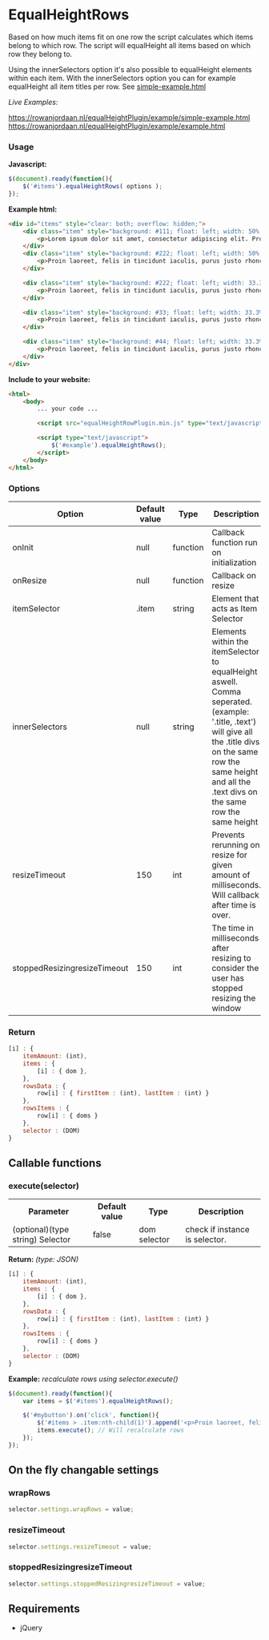 # EqualHeightRows

Based on how much items fit on one row the script calculates which items belong to which row. The script will equalHeight all items based on which row they belong to.

Using the innerSelectors option it's also possible to equalHeight elements within each item. With the innerSelectors option you can for example equalHeight all item titles per row. See [simple-example.html](example/simple-example.html)

*Live Examples:*

https://rowanjordaan.nl/equalHeightPlugin/example/simple-example.html
https://rowanjordaan.nl/equalHeightPlugin/example/example.html

### Usage

**Javascript:**
```javascript
$(document).ready(function(){
    $('#items').equalHeightRows( options );
});
```

**Example html:**
```html
<div id="items" style="clear: both; overflow: hidden;">
    <div class="item" style="background: #111; float: left; width: 50%;">
        <p>Lorem ipsum dolor sit amet, consectetur adipiscing elit. Proin laoreet, felis in tincidunt iaculis, purus justo rhoncus nisi, id aliquet.</p>
    </div>
    <div class="item" style="background: #222; float: left; width: 50%;">
        <p>Proin laoreet, felis in tincidunt iaculis, purus justo rhoncus nisi, id aliquet.</p>
    </div>

    <div class="item" style="background: #222; float: left; width: 33.3%;">
        <p>Proin laoreet, felis in tincidunt iaculis, purus justo rhoncus nisi, id aliquet.</p>
    </div>

    <div class="item" style="background: #33; float: left; width: 33.3%;">
        <p>Proin laoreet, felis in tincidunt iaculis, purus justo rhoncus nisi, id aliquet.</p>
    </div>

    <div class="item" style="background: #44; float: left; width: 33.3%;">
        <p>Proin laoreet, felis in tincidunt iaculis, purus justo rhoncus nisi, id aliquet.</p>
    </div>
</div>
```

**Include to your website:**
```html
<html>
    <body>
        ... your code ...

        <script src="equalHeightRowPlugin.min.js" type="text/javascript"></script>

        <script type="text/javascript">
            $('#example').equalHeightRows();
        </script>
    </body>
</html>
```

### Options

| Option | Default value | Type | Description |
| --- | --- | --- | --- |
| onInit | null | function | Callback function run on initialization |
| onResize | null | function | Callback on resize |
| itemSelector | .item | string |Element that acts as Item Selector |
| innerSelectors | null | string | Elements within the itemSelector to equalHeight aswell. Comma seperated. (example: '.title, .text') will give all the .title divs on the same row the same height and all the .text divs on the same row the same height |
| resizeTimeout | 150 | int | Prevents rerunning on resize for given amount of milliseconds. Will callback after time is over. |
| stoppedResizingresizeTimeout | 150 | int | The time in milliseconds after resizing to consider the user has stopped resizing the window |

### Return
```javascript
[i] : {
    itemAmount: (int),
    items : {
        [i] : { dom },
    },
    rowsData : {
        row[i] : { firstItem : (int), lastItem : (int) }
    },
    rowsItems : {
        row[i] : { doms }
    },
    selector : (DOM)
}
```

## Callable functions

### execute(selector)

<table>
    <tr>
        <th>Parameter</th>
        <th>Default value</th>
        <th>Type</th>
        <th>Description</th>
    </tr>
    <tr>
        <td>(optional)(type string) Selector</td>
        <td>false</td>
        <td>dom selector</td>
        <td>check if instance is selector.</td>
    </tr>
</table>

**Return:** *(type: JSON)*
```javascript
[i] : {
    itemAmount: (int),
    items : {
        [i] : { dom },
    },
    rowsData : {
        row[i] : { firstItem : (int), lastItem : (int) }
    },
    rowsItems : {
        row[i] : { doms }
    },
    selector : (DOM)
}
```

**Example:**
*recalculate rows using selector.execute()*
```javascript
$(document).ready(function(){
    var items = $('#items').equalHeightRows();

    $('#mybutton').on('click', function(){
        $('#items > .item:nth-child(1)').append('<p>Proin laoreet, felis in tincidunt iaculis, purus justo rhoncus nisi, id aliquet.</p>');
        items.execute(); // Will recalculate rows
    });
});
```

## On the fly changable settings

### wrapRows
```javascript
selector.settings.wrapRows = value;
```

### resizeTimeout
```javascript
selector.settings.resizeTimeout = value;
```
### stoppedResizingresizeTimeout
```javascript
selector.settings.stoppedResizingresizeTimeout = value;
```

## Requirements
- jQuery
